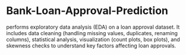 # Bank-Loan-Approval-Prediction
performs exploratory data analysis (EDA) on a loan approval dataset. It includes data cleaning (handling missing values, duplicates, renaming columns), statistical analysis, visualization (count plots, box plots), and skewness checks to understand key factors affecting loan approvals. 
